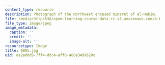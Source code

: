 ```yaml
---
content_type: resource
description: Photograph of the Northwest encased minaret of al-Hakim.
file: /media/https%3A/open-learning-course-data-rc.s3.amazonaws.com/4-615-the-architecture-of-cairo-spring-2002/ea2ad0d07ff4ddc4aff0a88a3499620c_0005.jpg
file_type: image/jpeg
image_metadata:
  caption: ''
  credit: ''
  image-alt: ''
resourcetype: Image
title: 0005.jpg
uid: ea2ad0d0-7ff4-ddc4-aff0-a88a3499620c
---
```

